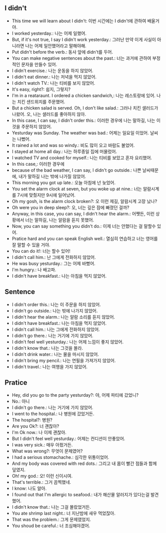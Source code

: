 ## I didn't
- This time we will learn about I didn't: 이번 시간에는 I didn't에 관하여 배울거야.
- I worked yesterday.: 나는 어제 일했어.
- But, if it's not true, I say I didn't work yesterday.: 그러난 만약 이게 사실이 아니라면 나는 어제 일안했어라고 말해야해.
- Put didn't before the verb.: 동사 앞에 didn't를 두어.
- You can make negative sentences about the past.: 너는 과거에 관하여 부정적인 문자을 만들수 있어.
- I didn't exercise.: 나는 운동을 하지 않았어.
- I didn't eat dinner.: 나는 저녁을 먹지 않았어.
- I didn't watch TV.: 나는 티비를 보지 않았어.
- It's easy, right?: 쉽지, 그렇지?
- I'm in a reataraunt. I ordered a chicken sandwich,: 나는 레스토랑에 있어. 나는 치킨 샌드위치를 주문했어.
- But a chicken salad is served. Oh, I don't like salad.: 그러나 치킨 샐러드가 나왔어. 오, 나는 샐러드를 좋아하지 않아.
- In this case, I can say, I didn't order this.: 이러한 경우에 나는 말하길, 나는 이것을 주문하지 않았어.
- Yesturday was Sunday. The weather was bad.: 어제는 일요일 이었어. 날씨는 나뻤어.
- It rained a lot and was so windy.: 비도 많이 오고 바람도 불었어.
- I stayed at home all day.: 나는 하루종일 집에 머물렀어.
- I watched TV and cooked for myself.: 나는 티비를 보았고 혼자 요리했어.
- In this case,: 이러한 경우에
- because of the bad weather, I can say, I didn't go outside.: 나쁜 날씨때문에, 내가 말하길 나는 밖에 나가질 않았어.
- This morning you got up late.: 오늘 아침에 넌 늦었어.
- You set the alarm clock at seven, but you woke up at nine.: 너는 알람시계를 7시에 맞췄지만 9시에 일어났어.
- Oh my gosh, is the alarm clock broken?: 오 이런 제길, 알람시계 고장 났나?
- Oh were you in deep sleep?: 오, 너는 깊은 잠에 빠졌던 걸까?
- Anyway, in this case, you can say, I didn't hear the alarm.: 어쨋든, 이런 상황에서 너는 말하길, 나는 알람을 듣지 못했어.
- Now, you can say something you didn't do.: 이제 너는 안했다는 걸 말할수 있어.
- Pratice hard and you can speak English well.: 열심히 연습하고 너는 영어를 잘 말할 수 있을 거야.
- You can do it!: 너는 할수 있어!
- I didn't call him.: 난 그에게 전화하지 않았어.
- He was busy yesturday.: 그는 어제 바뻤어.
- I'm hungry.: 나 배고파.
- I didn't have breakfast.: 나는 아침을 먹지 않았어.

## Sentence
- I didn't order this.: 나는 이 주문을 하지 않았어. 
- I didn't go outside.: 나는 밖에 나가지 않았어.
- I didn't hear the alarm.: 나는 알람 소리를 듣지 않았어.
- I didn't have breakfast.: 나는 아침을 먹지 않았어.
- I didn't call him.: 나는 그에게 전화하지 않았어.
- I didn't go there.: 나는 거기에 가지 않았어.
- I didn't feel well yesturday.: 나는 어제 느낌이 좋지 않았어.
- I didn't know that.: 나는 그것을 몰라.
- I didn't drink water.: 나는 물을 마시지 않았어.
- I didn't bring my pencil.: 나는 연필을 가져가지 않았어.
- I didn't travel.: 나는 여행을 가지 않았어.

## Pratice
- Hey, did you go to the party yesturday?: 야, 어제 파티에 갔었니?
- No.: 아니
- I didn't go there.: 나는 거기에 가지 않았어.
- I went to the hospital.: 나 병원에 갔었거든.
- The hospital?: 병원?
- Are you Ok?: 너 괜찮아?
- I'm Ok now.: 나 이제 괜찮아.
- But I didn't feel well yesturday.: 어제는 컨디션이 안좋았어.
- I was very sick.: 매우 아펐거든.
- What was wrong?: 무엇이 문제였어?
- I had a serious stomachache.: 심각한 위통이었어.
- And my body was covered with red dots.: 그리고 내 몸이 빨간 점들과 함께 덮였지.
- Oh! my god.: 오! 이런 신이시여.
- That's terrible.: 그거 끔찍했네.
- I know: 나도 알아.
- I found out that I'm allergic to seafood.: 내가 해산물 알러지가 있다는걸 발견했어.
- I didn't know that.: 나는 그걸 몰랐었거든.
- You ate shrimp last night.: 너 지난밤에 새우 먹었잖아.
- That was the problem.: 그게 문제였었지.
- You shoud be careful.: 너 조심해야겠어.
